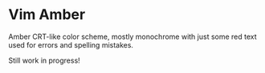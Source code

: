# Vim Amber

Amber CRT-like color scheme, mostly monochrome with just some red text used for
errors and spelling mistakes. 

Still work in progress!
